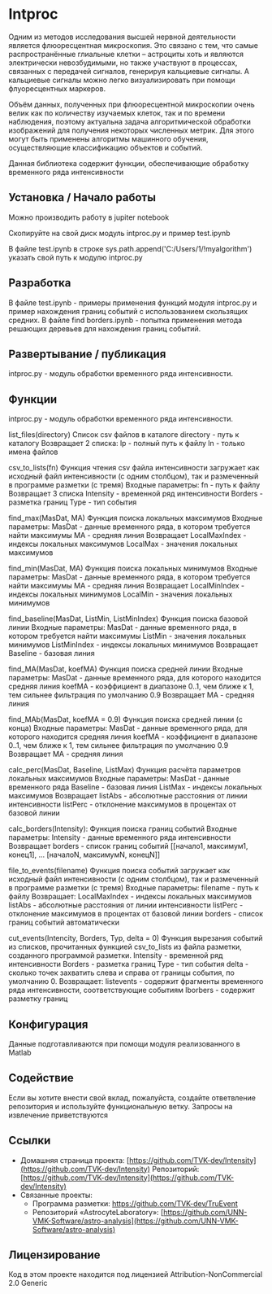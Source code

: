 # Intproc

Одним из методов исследования высшей нервной деятельности является флюоресцентная микроскопия. Это связано с тем, что самые распространённые глиальные клетки – астроциты хоть и являются электрически невозбудимыми, но также участвуют в процессах, связанных с передачей сигналов, генерируя кальциевые сигналы. А кальциевые сигналы можно легко визуализировать при помощи флуоресцентных маркеров.

Объём данных, полученных при флюоресцентной микроскопии очень велик как по количеству изучаемых клеток, так и по времени наблюдения, поэтому актуальна задача алгоритмической обработки изображений для получения некоторых численных метрик. Для этого могут быть применены алгоритмы машинного обучения, осуществляющие классификацию объектов и событий.

Данная библиотека содержит функции, обеспечивающие обработку временного ряда интенсивности

## Установка / Начало работы

Можно производить работу в jupiter notebook

Скопируйте на свой диск модуль intproc.py и пример test.ipynb

В файле test.ipynb в строке sys.path.append(&#39;C:/Users/1/!myalgorithm&#39;) указать свой путь к модулю intproc.py

## Разработка

В файле test.ipynb - примеры применения функций модуля intproc.py и пример нахождения границ событий с использованием скользящих средних.
 В файле find borders.ipynb - попытка применения метода решающих деревьев для нахождения границ событий.

## Развертывание / публикация

intproc.py - модуль обработки временного ряда интенсивности.

## Функции

intproc.py - модуль обработки временного ряда интенсивности.

list\_files(directory)
 Список csv файлов в каталоге
 directory - путь к каталогу
 Возвращает 2 списка:
 lp - полный путь к файлу
 ln - только имена файлов

csv\_to\_lists(fn)
 Функция чтения csv файла интенсивности
 загружает как исходный файл интенсивности (с одним столбцом),
 так и размеченный в программе разметки (с тремя)
 Входные параметры:
 fn - путь к файлу
 Возвращает 3 списка
 Intensity - временной ряд интенсивности
 Borders - разметка границ
 Type - тип события

find\_max(MasDat, MA)
 Функция поиска локальных максимумов
 Входные параметры:
 MasDat - данные временного ряда, в котором требуется найти максимумы
 MA - средняя линия
 Возвращает
 LocalMaxIndex - индексы локальных максимумов
 LocalMax - значения локальных максимумов

find\_min(MasDat, MA)
 Функция поиска локальных минимумов
 Входные параметры:
 MasDat - данные временного ряда, в котором требуется найти максимумы
 MA - средняя линия
 Возвращает
 LocalMinIndex - индексы локальных минимумов
 LocalMin - значения локальных минимумов

find\_baseline(MasDat, ListMin, ListMinIndex)
 Функция поиска базовой линии
 Входные параметры:
 MasDat - данные временного ряда, в котором требуется найти максимумы
 ListMin - значения локальных минимумов
 ListMinIndex - индексы локальных минимумов
 Возвращает
 Baseline - базовая линия

find\_MA(MasDat, koefMA) Функция поиска средней линии
 Входные параметры:
 MasDat - данные временного ряда, для которого находится средняя линия
 koefMA - коэффициент в диапазоне 0..1, чем ближе к 1, тем сильнее фильтрация
 по умолчанию 0.9
 Возвращает
 MA - средняя линия

find\_MAb(MasDat, koefMA = 0.9)
 Функция поиска средней линии (с конца)
 Входные параметры:
 MasDat - данные временного ряда, для которого находится средняя линия
 koefMA - коэффициент в диапазоне 0..1, чем ближе к 1, тем сильнее фильтрация
 по умолчанию 0.9
 Возвращает
 MA - средняя линия

calc\_perc(MasDat, Baseline, ListMax)
 Функция расчёта параметров локальных максимумов
 Входные параметры:
 MasDat - данные временного ряда
 Baseline - базовая линия
 ListMax - индексы локальных максимумов
 Возвращает
 listAbs - абсолютные расстояния от линии интенсивности
 listPerc - отклонение максимумов в процентах от базовой линии

calc\_borders(Intensity):
 Функция поиска границ событий
 Входные параметры:
 Intensity - данные временного ряда интенсивности
 Возвращает
 borders - список границ событий [[начало1, максимум1, конец1], ... [началоN, максимумN, конецN]]

file\_to\_events(filename)
 Функция поиска событий
 загружает как исходный файл интенсивности (с одним столбцом),
 так и размеченный в программе разметки (с тремя)
 Входные параметры:
 filename - путь к файлу
 Возвращает:
 LocalMaxIndex - индексы локальных максимумов
 listAbs - абсолютные расстояния от линии интенсивности
 listPerc - отклонение максимумов в процентах от базовой линии
 borders - список границ событий автоматически

cut\_events(Intencity, Borders, Typ, delta = 0)
 Функция вырезания событий из списков, прочитанных функцией csv\_to\_lists из файла разметки, созданного программой разметки.
 Intensity - временной ряд интенсивности
 Borders - разметка границ
 Type - тип события
 delta - сколько точек захватить слева и справа от границы события, по умолчанию 0.
 Возвращает:
 listevents - содержит фрагменты временного ряда интенсивности, соответствующие событиям
 lborbers - содержит разметку границ

## Конфигурация

Данные подготавливаются при помощи модуля реализованного в Matlab

## Содействие

Если вы хотите внести свой вклад, пожалуйста, создайте ответвление репозитория и используйте функциональную ветку. Запросы на извлечение приветствуются

## Ссылки

- Домашняя страница проекта: [https://github.com/TVK-dev/Intensity](https://github.com/TVK-dev/Intensity) Репозиторий: [https://github.com/TVK-dev/Intensity](https://github.com/TVK-dev/Intensity)
- Связанные проекты:
  - Программа разметки: https://github.com/TVK-dev/TruEvent
  - Репозиторий «AstrocyteLaboratory»: [https://github.com/UNN-VMK-Software/astro-analysis](https://github.com/UNN-VMK-Software/astro-analysis)

## Лицензирование

Код в этом проекте находится под лицензией Attribution-NonCommercial 2.0 Generic
